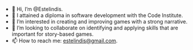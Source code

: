 - 👋 Hi, I’m @Estelindis.
- 🌱 I attained a diploma in software development with the Code Institute.
- 👀 I’m interested in creating and improving games with a strong narrative.
- 💞️ I’m looking to collaborate on identifying and applying skills that are important for story-based games.
- 📫 How to reach me: estelindis@gmail.com.

<!---
Estelindis/Estelindis is a ✨ special ✨ repository because its `README.md` (this file) appears on your GitHub profile.
You can click the Preview link to take a look at your changes.
--->
